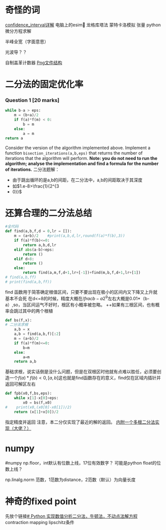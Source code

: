 # 奇怪的词
[confidence_interval详解](https://www.shuxuele.com/data/confidence-interval.html)
电脑上的esim🤣
龙格库塔法
蒙特卡洛模拟[](https://mp.weixin.qq.com/s?__biz=MjM5NjYwNzM1Ng==&mid=2651678044&idx=2&sn=1ba41f911b5a0b362263e95ef1d289e3&chksm=bd1f614f8a68e85917815cac252d9eef6d1c069ddcc0e144f3e9fbe8074cb6d9be42b9bf28a4&scene=27)
张量
python微分方程求解

半峰全宽（字面意思）

光波导？？

自制盖革计数器[](https://zhuanlan.zhihu.com/p/503370079?utm_id=0)
[Png文件结构](https://blog.csdn.net/BeatriceDluberry/article/details/123532416)
# 二分法的固定优化率
### Question 1 [20 marks]
```python
while b-a > eps:
    m = (b+a)/2
    if f(a)*f(m) < 0:
        b = m
    else:
        a = m
return a
```

Consider the version of the algorithm implemented above. Implement a function `bisection_iterations(a,b,eps)` that returns the number of iterations that the algorithm will perform. **Note: you do not need to run the algorithm; analyse the implementation and find a formula for the number of iterations.**
二分法题解：
- 由于跳出循环的是a,b的间距，在二分法中，a,b的间距取决于其深度
- 如$1.e-8>\frac{1}{2^{3
- 0}}$

# 还算合理的二分法总结
```python
#全代码
def find(a,b,f,d = 0,lr = []):
    m = (a+b)/2    #print(a,b,d,lr,round(f(a)*f(b),3))
    if f(a)*f(b)<=0:
        return a,b,d,lr
    elif abs(a-b)<eps:
        return ()
    elif d>8:
        return ()
    else:
        return find(a,m,f,d+1,lr+[-1])+find(m,b,f,d+1,lr+[1])
# find(a,b,ff)
# print(find(a,b,ff))
```
find 函数用于简答确定根值区间，只要不要出现在极小的区间内又下降又上升就基本不会死
在d<=8的时候，精度大概在$/frac{b-a}{2^9}$左右大概是0.01*（b-a）,so，当区间运气不好时，根区有小概率被忽略。
++如果有三根区间，也有概率会跳过其中的两个根植
```python
def bs(f,x):
# 二分法求根
    a,b = x
    a,b = find(a,b,f)[:2]
    m = (a+b)/2
    if f(a)*f(m)<=0:
        b=m
    else:
        a=m
    return a,b
```
基础求根，说实话倒是没什么问题，但是在双根区时他就有点难以胜任，必须要创造一个$f(a)*f(b)<0,[a,b]$这也就是find函数存在的意义，find仅在区域内插针并返回可解区左右
```python
def fpb(x0,f,bs,eps):
    while x[1]-x[0]>eps:
        x0 = bs(f,x0)
#    print(x0,(x0[0]-x0[1])/2)
    return (x[1]+x[0])/2
```
指定精度并返回
注意，本二分仅实现了最近的解的返回。
[内附一个多根二分法实现（大佬？）](https://zhuanlan.zhihu.com/p/497806698?utm_id=0)
# numpy
#numpy
np.floor，int默认有位数上线，17位有效数字？
可能是python float的位数上线？

np.linalg.norm 范数，1范数为distance，2范数（默认）为向量长度
# 神奇的fixed point
先放个链接[# Python 实现数值分析二分法，牛顿法，不动点法解方程](https://blog.csdn.net/wwxy1995/article/details/82757894)
contraction mapping
lipschitz条件
